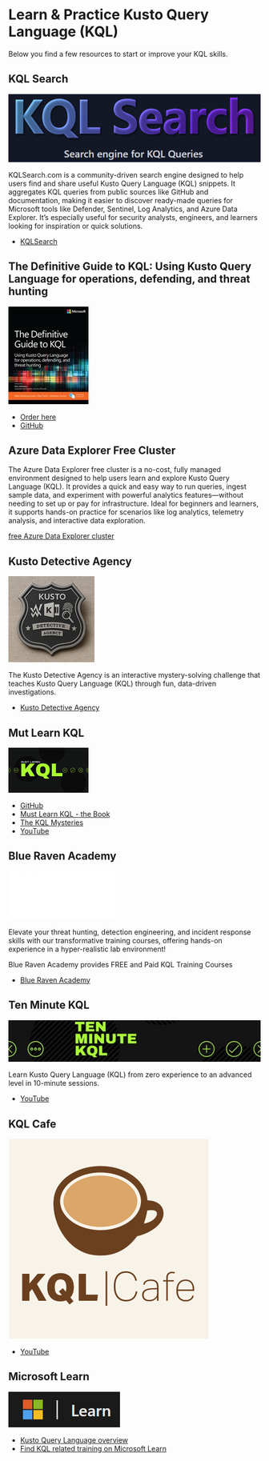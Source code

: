 # Learn & Practice Kusto Query Language (KQL)

Below you find a few resources to start or improve your KQL skills.

## KQL Search

![KQLSearch](../img/kqlsearch.png)

KQLSearch.com is a community-driven search engine designed to help users find and share useful Kusto Query Language (KQL) snippets. It aggregates KQL queries from public sources like GitHub and documentation, making it easier to discover ready-made queries for Microsoft tools like Defender, Sentinel, Log Analytics, and Azure Data Explorer. It’s especially useful for security analysts, engineers, and learners looking for inspiration or quick solutions.

- [KQLSearch](https://www.kqlsearch.com/)

## The Definitive Guide to KQL: Using Kusto Query Language for operations, defending, and threat hunting

![The Definitive Guide to KQL: Using Kusto Query Language for operations, defending, and threat hunting](../img/books/book_definitiveguidekql.jpg)

- [Order here](https://www.microsoftpressstore.com/store/definitive-guide-to-kql-using-kusto-query-language-9780138293383)
- [GitHub](https://github.com/KQLMSPress/definitive-guide-kql)

## Azure Data Explorer Free Cluster

The Azure Data Explorer free cluster is a no-cost, fully managed environment designed to help users learn and explore Kusto Query Language (KQL). It provides a quick and easy way to run queries, ingest sample data, and experiment with powerful analytics features—without needing to set up or pay for infrastructure. Ideal for beginners and learners, it supports hands-on practice for scenarios like log analytics, telemetry analysis, and interactive data exploration.

[free Azure Data Explorer cluster](https://learn.microsoft.com/en-us/azure/data-explorer/start-for-free-web-ui)

## Kusto Detective Agency

![KustoDetectiveAgency](../img/kustodetective.png)

The Kusto Detective Agency is an interactive mystery-solving challenge that teaches Kusto Query Language (KQL) through fun, data-driven investigations.

- [Kusto Detective Agency](https://detective.kusto.io/)

## Mut Learn KQL

![Must Learn KQL](../img/mustlearnkql.png)

- [GitHub](https://github.com/rod-trent/MustLearnKQL)
- [Must Learn KQL - the Book](https://github.com/rod-trent/MustLearnKQL/tree/main/Book_Version)
- [The KQL Mysteries](https://github.com/rod-trent/KQLMysteries)
- [YouTube](https://www.youtube.com/playlist?list=PLsHyMQ1fyeuLAMmNeHXfQFV7MKP-VshPO)

## Blue Raven Academy

![BlueRavenAcademy](../img/blueravenacademy.png)

Elevate your threat hunting, detection engineering, and incident response skills with our transformative training courses, offering hands-on experience in a hyper-realistic lab environment!

Blue Raven Academy provides FREE and Paid KQL Training Courses

- [Blue Raven Academy](https://academy.bluraven.io/)

## Ten Minute KQL

![TenMinuteKQL](../img/tenminutekql.jpg)

Learn Kusto Query Language (KQL) from zero experience to an advanced level in 10-minute sessions.

- [YouTube](https://www.youtube.com/@TenMinuteKQL)

## KQL Cafe

![KQLCafe](../Logo/kqlcafe.png)

- [YouTube](https://www.youtube.com/@KQLCafe)

## Microsoft Learn

![Microsoft Learn](../img/mslearn.png)

- [Kusto Query Language overview](https://learn.microsoft.com/en-us/kusto/query/?view=microsoft-fabric)
- [Find KQL related training on Microsoft Learn](https://learn.microsoft.com/en-us/search/?terms=kql&category=Training)
